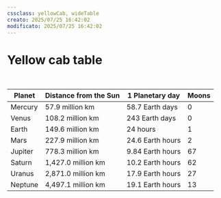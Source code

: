 ```yaml
---
cssclass: yellowCab, wideTable
creato: 2025/07/25 16:42:02
modificato: 2025/07/25 16:42:02
---
```


# Yellow cab table
<br>


| Planet | Distance from the Sun | 1 Planetary day | Moons |
| --- | --- | --- | --- |
| Mercury | 57.9 million km | 58.7 Earth days | 0 |
| Venus | 108.2 million km | 243 Earth days | 0 |
| Earth | 149.6 million km | 24 hours | 1 |
| Mars | 227.9 million km | 24.6 Earth hours | 2 |
| Jupiter | 778.3 million km | 9.84 Earth hours | 67 |
| Saturn | 1,427.0 million km | 10.2 Earth hours | 62 |
| Uranus | 2,871.0 million km | 17.9 Earth hours | 27 |
| Neptune | 4,497.1 million km | 19.1 Earth hours | 13 |
